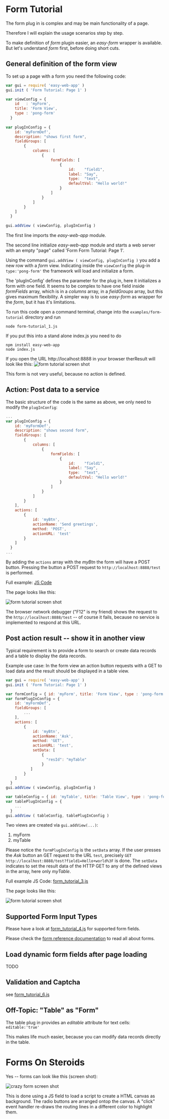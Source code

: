 # Form Tutorial
The form plug in is complex and may be main functionality of a page. 

Therefore I will explain the usage scenarios step by step.

To make definition of _form_ plugin easier, an _easy-form_ wrapper is available. 
But let's understand _form_ first, before doing short cuts.

## General definition of the form view 
To set up a page with a form you need the following code:

```javascript
var gui = require( 'easy-web-app' )   
gui.init ( 'Form Tutorial: Page 1' )

var viewConfig = {
    id   : 'myForm',
    title: 'Form View',
    type : 'pong-form'    
  }
  
var plugInConfig = {
    id: 'myFormDef',
    description: "shows first form",
    fieldGroups: [
        {
            columns: [
                {
                    formFields: [
                        {
                            id:    "field1",
                            label: "Say",
                            type:  "text",
                            defaultVal: "Hello world!"
                        }
                    ]
                }
            ]
        }
    ]
  }
  
gui.addView ( viewConfig, plugInConfig ) 
```
The first line imports the _easy-web-app_ module.

The second line initialize _easy-web-app_ module and 
starts a web server with an empty "page" called 'Form Form Tutorial: Page 1'.

Using the command `gui.addView ( viewConfig, plugInConfig )`  you add a new row
with a _form_ view. Indicating inside the `viewConfig` the plug-in 
`type:'pong-form'` the framework will load and initialize a form.  

The 'plugInConfig' defines the parameter for the plug in, here it initializes 
a form with one field. It seems to be complex to have one field inside 
_formFields_ array, which is in a _columns_ array, in a _fieldGroups_ array, 
but this gives maximum flexibility. A simpler way is to use _easy-form_ as 
wrapper for the _form_, but it has it's limitations.

To run this code open a command terminal, change into 
the `examples/form-tutorial` directory and run

    node form-tutorial_1.js

If you put this into a stand alone index.js you need to do

    npm install easy-web-app
    node index.js

If you open the URL http://localhost:8888 in your browser therResult will look
like this:
![form tutorial screen shot](https://raw.githubusercontent.com/ma-ha/easy-web-app/master/examples/form-tutorial/form_tutorial_1.png) 

This form is not very useful, because no action is defined. 

## Action: Post data to a service 
The basic structure of the code is the same as above, we only need to modify 
the `plugInConfig`:

```javascript
...
var plugInConfig = {
    id: 'myFormDef',
    description: "shows second form",
    fieldGroups: [
        {
            columns: [
                {
                    formFields: [
                        {
                            id:    "field1",
                            label: "Say",
                            type:  "text",
                            defaultVal: "Hello world!"
                        }
                    ]
                }
            ]
        }
    ],
    actions: [
        {
            id: 'myBtn',
            actionName: 'Send greetings',
            method: 'POST',
            actionURL: 'test'
        }
    ]
  }
...
```

By adding the `actions` array with the _myBtn_ the form will have a POST button. 
Pressing the button a POST request to `http://localhost:8888/test` is performed. 

Full example: [JS Code](https://github.com/ma-ha/easy-web-app/blob/master/examples/form-tutorial/form_tutorial_2.js)

The page looks like this:

![form tutorial screen shot](https://raw.githubusercontent.com/ma-ha/easy-web-app/master/examples/form-tutorial/form_tutorial_2.png) 
 
The browser network debugger ("F12" is my friend) shows the request to 
the `http://localhost:8888/test` -- of course it fails, because no service 
is implemented to respond at this URL.

## Post action result -- show it in another view
Typical requirement is to provide a form to search or create data records 
and a table to display the data records.

Example use case: In the form view an action button requests with a GET to load 
data and the result should be displayed in a table view.

```javascript
var gui = require( 'easy-web-app' )   
gui.init ( 'Form Tutorial: Page 1' )

var formConfig = { id: 'myForm', title: 'Form View', type : 'pong-form' }
var formPlugInConfig = { 
    id: 'myFormDef',
    fieldGroups: [
		...
    ],
    actions: [
        {
            id: 'myBtn',
            actionName: 'Ask',
            method: 'GET',
            actionURL: 'test',
            setData: [
                { 
                  "resId": "myTable"
                }
           ]
        }
    ]
  }
gui.addView ( viewConfig, plugInConfig ) 

var tableConfig = { id: 'myTable', title: 'Table View', type : 'pong-form' }
var tablePlugInConfig = { 
	...
  }
gui.addView ( tableConfig, tablePlugInConfig ) 
```

Two views are created via `gui.addView(...)`:

1. myForm
2. myTable

Please notice the `formPlugInConfig` is the `setData` array. 
If the user presses the _Ask_ button an GET request to the URL `test`,
precisely `GET http://localhost:8888/test?field1=Hello+world%3F` is done.
The `setData` indicates to set the result data of the HTTP GET to any of the 
defined views in the array, here only _myTable_. 

Full example JS Code: [form_tutorial_3.js](https://github.com/ma-ha/easy-web-app/blob/master/examples/form-tutorial/form_tutorial_3.js)

The page looks like this:

![form tutorial screen shot](https://raw.githubusercontent.com/ma-ha/easy-web-app/master/examples/form-tutorial/form_tutorial_3.png) 


## Supported Form Input Types

Please have a look at [form_tutorial_4.js](https://github.com/ma-ha/easy-web-app/blob/master/examples/form-tutorial/form_tutorial_3.js)
for supported form fields.

Please check the [form reference documentation](https://github.com/ma-ha/rest-web-ui/tree/master/html/modules/pong-form)
to read all about forms.

## Load dynamic form fields after page loading
TODO

## Validation and Captcha
see [form_tutorial_6.js](https://github.com/ma-ha/easy-web-app/blob/master/examples/form-tutorial/form_tutorial_6.js)

## Off-Topic: "Table" as "Form"
The table plug in provides an _editable_ attribute for text cells: 
`editable:'true'` 

This makes life much easier, because you can modify data records directly in 
the table. 

# Forms On Steroids

Yes -- forms can look like this (screen shot):
 
![crazy form screen shot](https://raw.githubusercontent.com/ma-ha/easy-web-app/master/examples/form-tutorial/crazyform.png) 

This is done using a JS field to load a script to create a HTML canvas as background.
The radio buttons are arranged ontop the canvas. 
A "click" event handler re-draws the routing lines in a different color to highlight them.